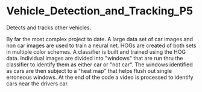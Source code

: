 # Vehicle_Detection_and_Tracking_P5
Detects and tracks other vehicles.

By far the most complex project to date. A large data set of car images and non car images are used to train a neural net. HOGs are created of both sets in multiple color schemes. A classifier is built and trained using the HOG data. Individual images are divided into "windows" that are run thru the classifier to identify them as either car or "not car". The windows identified as cars are then subject to a "heat map" that helps flush out single erroneous windows. At the end of the code a video is processed to identify cars near the drivers car.
